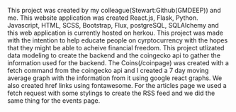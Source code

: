 This project was created by my colleague(Stewart:Github(GMDEEP)) and me. This website application was created React.js, Flask, Python. Javascript, HTML, SCSS, Bootstrap, Flux, postgreSQL, SQLAlchemy and this web application is currently hosted on herkou. This project was made with the intention to help educate people on cyrptocurrency with the hopes that they might be able to acheive financial freedom. This project utlizated data modeling to create the backend and the coingecko api to gather the information used for the backend. The Coins(/coinpage) was created with a fetch command from the coingecko api and I created a 7 day moving average graph with the information from it using google react graphs. We also created href links using fontawesome. For the articles page we used a fetch request with some stylings to create the RSS feed and we did the same thing for the events page.

